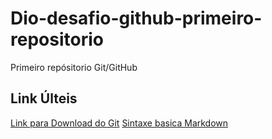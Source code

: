 # Dio-desafio-github-primeiro-repositorio
Primeiro repósitorio Git/GitHub

## Link Últeis
[Link para Download do Git](https://git-scm.com/)
[Sintaxe basica Markdown](https://www.markdownguide.org/getting-started/)
